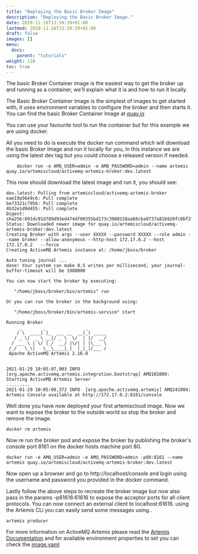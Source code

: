 ```yaml
---
title: "Deploying the Basic Broker Image"
description: "Deploying the Basic Broker Image."
date: 2020-11-16T13:59:39+01:00
lastmod: 2020-11-16T13:59:39+01:00
draft: false
images: []
menu:
  docs:
    parent: "tutorials"
weight: 110
toc: true
---
```


The basic Broker Container image is the easiest way to get the broker up and running as a container, we'll explain what it is and how to run it locally.

The Basic Broker Container Image is the simplest of images to get started with, it uses environment variables to configure the broker and then starts it.
You can find the basic Broker Container Image at [quay.io](https://quay.io/repository/artemiscloud/activemq-artemis-broker)

You can use your favourite tool to run the container but for this example we are using docker.

All you need to do is execute the docker run command which will download the basic Broker Image and run it locally for you,
in this instance we are using the latest dev tag but you could choose a released version if needed.  

```shell script
    docker run -e AMQ_USER=admin -e AMQ_PASSWORD=admin --name artemis quay.io/artemiscloud/activemq-artemis-broker:dev.latest
```

This now should download the latest image and run it, you should see:


```shell script
dev.latest: Pulling from artemiscloud/activemq-artemis-broker
eae19a56e9c6: Pull complete
be73321c7956: Pull complete
4b32e1d9d455: Pull complete
Digest: sha256:891dc91d789d93ed474df00355bd173c3980158aa68cba0737a81b920fc0bf2f
Status: Downloaded newer image for quay.io/artemiscloud/activemq-artemis-broker:dev.latest
Creating Broker with args --user XXXXX --password XXXXX --role admin --name broker --allow-anonymous --http-host 172.17.0.2 --host 172.17.0.2   --force
Creating ActiveMQ Artemis instance at: /home/jboss/broker

Auto tuning journal ...
done! Your system can make 0.5 writes per millisecond, your journal-buffer-timeout will be 1988000

You can now start the broker by executing:  

   "/home/jboss/broker/bin/artemis" run

Or you can run the broker in the background using:

   "/home/jboss/broker/bin/artemis-service" start

Running Broker
     _        _               _
    / \  ____| |_  ___ __  __(_) _____
   / _ \|  _ \ __|/ _ \  \/  | |/  __/
  / ___ \ | \/ |_/  __/ |\/| | |\___ \
 /_/   \_\|   \__\____|_|  |_|_|/___ /
 Apache ActiveMQ Artemis 2.16.0


2021-01-29 10:05:07,903 INFO  [org.apache.activemq.artemis.integration.bootstrap] AMQ101000: Starting ActiveMQ Artemis Server
.........
2021-01-29 10:05:09,372 INFO  [org.apache.activemq.artemis] AMQ241004: Artemis Console available at http://172.17.0.2:8161/console
```

Well done you have now deployed your first artemiscloud image. Now we want to expose the broker to the outside world so
stop the broker and remove the image.

```shell script
docker rm artemis
```

Now re run the broker pod and expose the broker by publishing the broker's console port 8161 on the docker hosts machine port 80.

```shell script
docker run -e AMQ_USER=admin -e AMQ_PASSWORD=admin -p80:8161 --name artemis quay.io/artemiscloud/activemq-artemis-broker:dev.latest
```
Now open up a browser and go to http://localhost/console and login using the username and password you provided in the docker command.

Lastly follow the above steps to recreate the broker image but now also pass in the params -p61616:61616 to expose the acceptor
ports for all client protocols. You can now connect an external client to localhost:61616. using the Artemis CLi you can
easily send some messages using..

```shell script
artemis producer
```

For more information on ActiveMQ Artemis please read the [Artemis Documentation](https://activemq.apache.org/components/artemis/documentation/)
and for available environment properties to set you can check the [image.yaml](https://github.com/artemiscloud/activemq-artemis-broker-image/blob/master/image.yaml)
